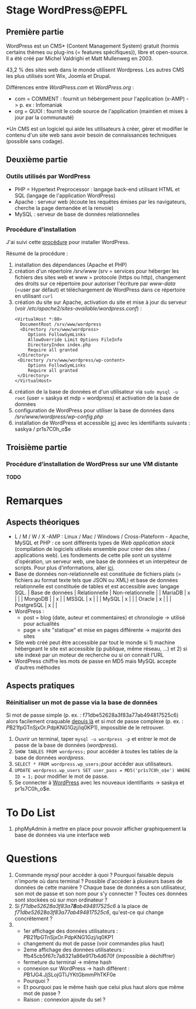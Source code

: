 # Stage WordPress@EPFL

## Première partie 

WordPress est un CMS* (Content Management System) gratuit (hormis certains thèmes ou plug-ins (= features spécifiques)), libre et open-source. Il a été créé par Michel Valdrighi et Matt Mullenweg en 2003.

43,2 % des sites web dans le monde utilisent Wordpress. Les autres CMS les plus utilisés sont Wix, Joomla et Drupal.

Différences entre *WordPress.com* et *WordPress.org* :

- com = COMMENT : fournit un hébérgement pour l'application (x-AMP) -> p. ex : Infomaniak
- org = QUOI : fournit le code source de l'application (maintien et mises à jour par la communauté)

*Un CMS est un logiciel qui aide les utilisateurs à créer, gérer et modifier le contenu d'un site web sans avoir besoin de connaissances techniques (possible sans codage).

## Deuxième partie

### Outils utilisés par WordPress

- PHP = Hypertext Preprocessor : langage back-end utilisant HTML et SQL (langage de l'application WordPress)
- Apache : serveur web (écoute les requêtes émises par les navigateurs, cherche la page demandée et la renvoie)
- MySQL : serveur de base de données relationnelles

### Procédure d'installation

J'ai suivi cette [procédure](https://ubuntu.com/tutorials/install-and-configure-wordpress#1-overview) pour installer WordPress.

Résumé de la procédure :
1) installation des dépendances (Apache et PHP)
2) création d'un répertoire */srv/www* (srv = services pour héberger les fichiers des sites web et www = protocole (https ou http), changement des droits sur ce répertoire pour autoriser l'écriture par *www-data* (=user par défaut) et téléchargement de WordPress dans ce répertoire en utilisant `curl`
3) création du site sur Apache, activation du site et mise à jour du serveur (voir */etc/apache2/sites-available/wordpress.conf*) :
   ```
   <VirtualHost *:80>
     DocumentRoot /srv/www/wordpress
     <Directory /srv/www/wordpress>
        Options FollowSymLinks
        AllowOverride Limit Options FileInfo
        DirectoryIndex index.php
        Require all granted
    </Directory>
    <Directory /srv/www/wordpress/wp-content>
        Options FollowSymLinks
        Require all granted
    </Directory>
   </VirtualHost>
   ```
4) création de la base de données et d'un utilisateur via `sudo mysql -u root` (user = saskya et mdp = wordpress) et activation de la base de données
5) configuration de WordPress pour utiliser la base de données dans */srv/www/wordpress/wp-config.php*
6) installation de WordPress et accessible [ici](http://localhost/wp-admin/index.php) avec les identifiants suivants : saskya / pr1s7C0h_o$e

## Troisième partie

### Procédure d’installation de WordPress sur une VM distante

**TODO**

# Remarques

## Aspects théoriques

- L / M / W / X -AMP : Linux / Mac / Windows / Cross-Plateform - Apache, MySQL et PHP : ce sont différents types de *Web application stack* (compilation de logiciels utilisés ensemble pour créer des sites / applications web). Les fondements de cette pile sont un système d'opération, un serveur web, une base de données et un interpéteur de scripts. Pour plus d'informations, aller [ici](https://www.geeksforgeeks.org/what-is-the-difference-between-lamp-stack-mamp-stack-and-wamp-stack/).
- Base de données non-relationnelle est constituée de fichiers plats (= fichiers au format texte tels que JSON ou XML) et base de données relationnelle est constituée de tables et est accessible avec langage SQL.
  | Base de données | Relationnelle | Non-relationnelle |
  | MariaDB         | x             |                   |
  | MongoDB         |               | x                 |
  | MSSQL           | x             |                   |
  | MySQL           | x             |                   |
  | Oracle          | x             |                   |
  | PostgreSQL      | x             |                   |
- WordPress :
  - post = blog (date, auteur et commentaires) et chronologie -> utilisé pour actualités
  - page = site "statique" et mise en pages différente -> majorité des sites
- Site web créé peut être accessible par tout le monde si 1) machine hébergeant le site est accessible (ip publique, même réseau, ...) et 2) si site indexé par un moteur de recherche ou si on connait l'URL
- WordPress chiffre les mots de passe en MD5 mais MySQL accepte d'autres méthodes

## Aspects pratiques
 
### Réinitialiser un mot de passe via la base de données

Si mot de passe simple (p. ex. : f71dbe52628a3f83a77ab494817525c6) alors facilement craquable [depuis là](https://10015.io/tools/md5-encrypt-decrypt) et si mot de passe complexe (p. ex. : $P$B21fpGTnSjxOr.PdpKNG1Gzj/iq0KP1), impossible de le retrouver.

1) Ouvrir un terminal, taper `mysql -u wordpress -p` et entrer le mot de passe de la base de données (*wordpress*).
2) `SHOW TABLES FROM wordpress;` pour accéder à toutes les tables de la base de données *wordpress*.
3) `SELECT * FROM wordpress.wp_users;`pour accéder aux utilisateurs.
4) `UPDATE wordpress.wp_users SET user_pass = MD5('pr1s7C0h_o$e') WHERE ID = 1;` pour modifier le mot de passe.
5) Se connecter à [WordPress](http://localhost/wp-login.php) avec les nouveaux identifiants -> saskya et pr1s7C0h_o$e.

# To Do List

1) phpMyAdmin à mettre en place pour pouvoir afficher graphiquement la base de données via une interface web

# Questions

1) Commande *mysql* pour accéder à quoi ? Pourquoi faisable depuis n'importe où dans terminal ? Possible d'accéder à plusieurs bases de données de cette manière ? Chaque base de données a son utilisateur, son mot de passe et son nom pour s'y connecter ? Toutes ces données sont stockées où sur mon ordinateur ?
2) Si *f71dbe52628a3f83a7**8**ab494817525c6* à la place de *f71dbe52628a3f83a77ab494817525c6*, qu'est-ce qui change concrétement ?
3) - 1er affichage des données utilisateurs : $P$B21fpGTnSjxOr.PdpKNG1Gzj/iq0KP1
   - changement du mot de passe (voir commandes plus haut)
   - 2eme affichage des données utilisateurs : ffb45cb5f67c7a8321a86e917b4d670f (impossible à déchiffrer)
   - fermeture du terminal -> même hash
   - connexion sur WordPress -> hash différent : $P$B1JG4.JjSLojGTlJYKtGbmmPhTKF0e
   - Pourquoi ?
   - Et pourquoi pas le même hash que celui plus haut alors que même mot de passe ?
   - Raison : connexion ajoute du sel ?
